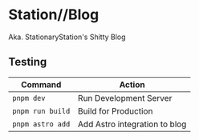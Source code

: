 # Station//Blog

Aka. StationaryStation's Shitty Blog

## Testing

| Command | Action| 
|---|---|
| `pnpm dev` | Run Development Server
| `pnpm run build` | Build for Production 
| `pnpm astro add` | Add Astro integration to blog

